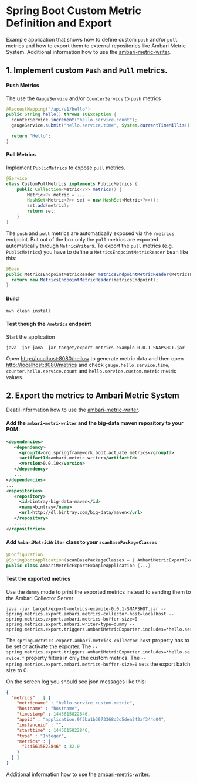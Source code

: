 # Spring Boot Custom Metric Definition and Export

Example application that shows how to define custom `push` and/or `pull` metrics and how to export them to external  repositories like Ambari Metric System. 
Additional information how to use the [ambari-metric-writer](https://github.com/tzolov/ambari-metric-writer).

## 1. Implement custom `Push` and `Pull` metrics.

#### Push Metrics
The use the `GaugeService` and/or `CounterService` to `push` metrics
```java
@RequestMapping("/api/v1/hello")
public String hello() throws IOException {
  counterService.increment("hello.service.count");
  gaugeService.submit("hello.service.time", System.currentTimeMillis());

  return "Hello";
}
```
#### Pull Metrics
Implement `PublicMetrics` to expose `pull` metrics.
```java
@Service
class CustomPullMetrics implements PublicMetrics {
    public Collection<Metric<?>> metrics() {
        Metric<?> metric = ...
        HashSet<Metric<?>> set = new HashSet<Metric<?>>();
        set.add(metric);
        return set;
    }
}
```
The `push` and `pull` metrics are automatically exposed via the `/metrics` endpoint. But out of the box only the `pull` metrics are exported automatically through `MetricWriter`s. To export the `pull` metrics (e.g. `PublicMetrics`) you have to define a `MetricsEndpointMetricReader` bean like this:
```java
@Bean 
public MetricsEndpointMetricReader metricsEndpointMetricReader(MetricsEndpoint metricsEndpoint) { 
  return new MetricsEndpointMetricReader(metricsEndpoint); 
}
```

#### Build
```
mvn clean install
```

#### Test though the `/metrics` endpoint
Start the application
```
java -jar java -jar target/export-metrics-example-0.0.1-SNAPSHOT.jar
```
Open [http://localhost:8080/hellow](http://localhost:8080/hellow) to generate metric data and then open [http://localhost:8080/metrics](http://localhost:8080/metrics) and check `gauge.hello.service.time`, `counter.hello.service.count` and `hello.service.custom.metric` metric values.

## 2. Export the metrics to Ambari Metric System
Deatil information how to use the [ambari-metric-writer](https://github.com/tzolov/ambari-metric-writer).

#### Add the `ambari-metri-writer` and the big-data maven repository to your POM:
```xml
<dependencies>
   <dependency>
     <groupId>org.springframework.boot.actuate.metrics</groupId>
     <artifactId>ambari-metric-writer</artifactId>
     <version>0.0.10</version>
   </dependency>
   ...
</dependencies>
...  
<repositories>
   <repository>
     <id>bintray-big-data-maven</id>
     <name>bintray</name>
     <url>http://dl.bintray.com/big-data/maven</url>
   </repository>
   ..... 
</repositories>
```

#### Add `AmbariMetricWriter` class to your `scanBasePackageClasses`
```java
@Configuration
@SpringBootApplication(scanBasePackageClasses = { AmbariMetricExportExampleApplication.class, AmbariMetricWriter.class })
public class AmbariMetricExportExampleApplication {...}
```

#### Test the exported metrics
Use the `dummy` mode to print the exported metrics instead fo sending them to the Ambari Collector Server
```
java -jar target/export-metrics-example-0.0.1-SNAPSHOT.jar --spring.metrics.export.ambari.metrics-collector-host=localhost --spring.metrics.export.ambari.metrics-buffer-size=0 --spring.metrics.export.ambari.writer-type=dummy --spring.metrics.export.triggers.ambariMetricExporter.includes=*hello.service.*
```
The `spring.metrics.export.ambari.metrics-collector-host` property has to be set or activate the exporter. The `--spring.metrics.export.triggers.ambariMetricExporter.includes=*hello.service.*` property filters in only the custom metrics. The `--spring.metrics.export.ambari.metrics-buffer-size=0` sets the export batch size to 0.

On the screen log you should see json messages like this:
```json
{
  "metrics" : [ {
    "metricname" : "hello.service.custom.metric",
    "hostname" : "hostname",
    "timestamp" : 1445615822846,
    "appid" : "application.9f5ba1b3973368d3d5dea242af344d04",
    "instanceid" : "",
    "starttime" : 1445615822846,
    "type" : "Integer",
    "metrics" : {
      "1445615822846" : 32.0
    }
  } ]
}
```


Additional information how to use the [ambari-metric-writer](https://github.com/tzolov/ambari-metric-writer).
